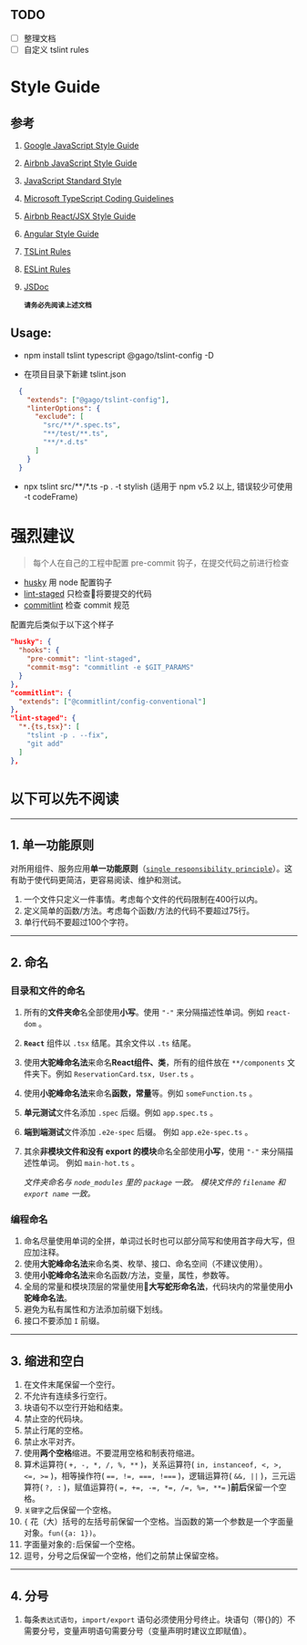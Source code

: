 
## TODO
* [ ] 整理文档
* [ ] 自定义 tslint rules

# Style Guide

## 参考

1. [Google JavaScript Style Guide](https://google.github.io/styleguide/jsguide.html)
2. [Airbnb JavaScript Style Guide](https://github.com/airbnb/javascript)
3. [JavaScript Standard Style](https://standardjs.com/index.html)
4. [Microsoft TypeScript Coding Guidelines](https://github.com/Microsoft/TypeScript/wiki/Coding-guidelines)
5. [Airbnb React/JSX Style Guide](https://github.com/airbnb/javascript/tree/master/react)
6. [Angular Style Guide](https://angular.io/docs/ts/latest/guide/style-guide.html)
7. [TSLint Rules](https://palantir.github.io/tslint/rules/)
8. [ESLint Rules](http://eslint.org/docs/rules/)
9. [JSDoc](http://usejsdoc.org/)

    **`请务必先阅读上述文档`**

## Usage:

  - npm install tslint typescript @gago/tslint-config -D

  - 在项目目录下新建 tslint.json
  ```json
    {
      "extends": ["@gago/tslint-config"],
      "linterOptions": {
        "exclude": [
          "src/**/*.spec.ts",
          "**/test/**.ts",
          "**/*.d.ts"
        ]
      }
    }
  ```

  - npx tslint src/**/*.ts -p . -t stylish (适用于 npm v5.2 以上, 错误较少可使用 -t codeFrame)

# 强烈建议

  > 每个人在自己的工程中配置 pre-commit 钩子，在提交代码之前进行检查

  * [husky](https://github.com/typicode/husky) 用 node 配置钩子
  * [lint-staged](https://github.com/okonet/lint-staged) 只检查将要提交的代码
  * [commitlint](https://github.com/marionebl/commitlint) 检查 commit 规范

  配置完后类似于以下这个样子

```json
"husky": {
  "hooks": {
    "pre-commit": "lint-staged",
    "commit-msg": "commitlint -e $GIT_PARAMS"
  }
},
"commitlint": {
  "extends": ["@commitlint/config-conventional"]
},
"lint-staged": {
  "*.{ts,tsx}": [
    "tslint -p . --fix",
    "git add"
  ]
},
```

# **`以下可以先不阅读`**

---

## 1. 单一功能原则

对所用组件、服务应用**单一功能原则**（[`single responsibility principle`](https://zh.wikipedia.org/wiki/%E5%8D%95%E4%B8%80%E5%8A%9F%E8%83%BD%E5%8E%9F%E5%88%99)）。这有助于使代码更简洁，更容易阅读、维护和测试。

1. 一个文件只定义一件事情。考虑每个文件的代码限制在400行以内。
2. 定义简单的函数/方法。考虑每个函数/方法的代码不要超过75行。
3. 单行代码不要超过100个字符。

---

## 2. 命名

### 目录和文件的命名

1. 所有的**文件夹命**名全部使用**小写**。使用 `"-"` 来分隔描述性单词。例如 `react-dom` 。
2. **`React`** 组件以 `.tsx` 结尾。其余文件以 `.ts` 结尾。
3. 使用**大驼峰命名法**来命名**React组件、类**，所有的组件放在 `**/components` 文件夹下。例如 `ReservationCard.tsx, User.ts` 。
4. 使用**小驼峰命名法**来命名**函数，常量**等。例如 `someFunction.ts` 。
5. **单元测试**文件名添加 `.spec` 后缀。例如 `app.spec.ts` 。
6. **端到端测试**文件添加 `.e2e-spec` 后缀。 例如 `app.e2e-spec.ts` 。
7. 其余**非模块文件和没有 export 的模块**命名全部使用**小写**，使用 `"-"` 来分隔描述性单词。 例如 `main-hot.ts` 。

    *文件夹命名与 `node_modules` 里的 `package` 一致。 模块文件的 `filename` 和 `export name` 一致。*

### 编程命名

1. 命名尽量使用单词的全拼，单词过长时也可以部分简写和使用首字母大写，但应加注释。
2. 使用**大驼峰命名法**来命名类、枚举、接口、命名空间（不建议使用）。
3. 使用**小驼峰命名法**来命名函数/方法，变量，属性，参数等。
4. 全局的常量和模块顶层的常量使用**大写蛇形命名法**，代码块内的常量使用**小驼峰命名法**。
5. 避免为私有属性和方法添加前缀下划线。
6. 接口不要添加 `I` 前缀。

---

## 3. 缩进和空白

1. 在文件末尾保留一个空行。
2. 不允许有连续多行空行。
3. 块语句不以空行开始和结束。
4. 禁止空的代码块。
5. 禁止行尾的空格。
6. 禁止水平对齐。
6. 使用**两个空格**缩进。不要混用空格和制表符缩进。
7. 算术运算符( `+, -, *, /, %, **` )，关系运算符( `in, instanceof, <, >, <=, >=` )，相等操作符( `==, !=, ===, !===` )，逻辑运算符( `&&, ||` )，三元运算符( `?, :` )，赋值运算符( `=, +=, -=, *=, /=, %=, **=` )**前后**保留一个空格。
8. `关键字`之后保留一个空格。
9. `{` 花（大）括号的左括号前保留一个空格。当函数的第一个参数是一个字面量对象。`fun({a: 1})`。
10. 字面量对象的`:`后保留一个空格。
11. 逗号，分号之后保留一个空格，他们之前禁止保留空格。

---

## 4. 分号

1. 每条`表达式语句`，`import/export` 语句必须使用分号终止。块语句（带{}的）不需要分号，变量声明语句需要分号（变量声明时建议立即赋值）。
